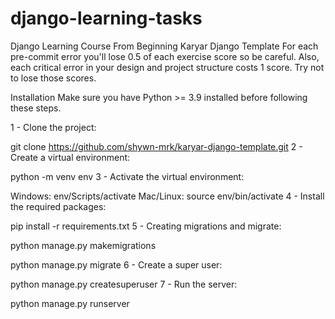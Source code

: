 # django-learning-tasks
Django Learning Course From Beginning
Karyar Django Template
For each pre-commit error you'll lose 0.5 of each exercise score so be careful. Also, each critical error in your design and project structure costs 1 score. Try not to lose those scores.

Installation
Make sure you have Python >= 3.9 installed before following these steps.

1 - Clone the project:

git clone https://github.com/shywn-mrk/karyar-django-template.git
2 - Create a virtual environment:

python -m venv env
3 - Activate the virtual environment:

Windows:
env/Scripts/activate
Mac/Linux:
source env/bin/activate
4 - Install the required packages:

pip install -r requirements.txt
5 - Creating migrations and migrate:

python manage.py makemigrations

python manage.py migrate
6 - Create a super user:

python manage.py createsuperuser
7 - Run the server:

python manage.py runserver

